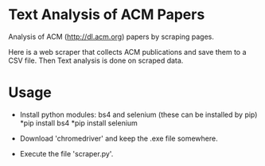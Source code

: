 # Text Analysis of ACM Papers
Analysis of ACM (http://dl.acm.org) papers by scraping pages.

Here is a web scraper that collects ACM publications and save them to a CSV file. Then Text analysis is done on scraped data.

# Usage
- Install python modules: bs4 and selenium (these can be installed by pip)
    *pip install bs4
    *pip install selenium

- Download 'chromedriver' and keep the .exe file somewhere.

- Execute the file 'scraper.py'.


